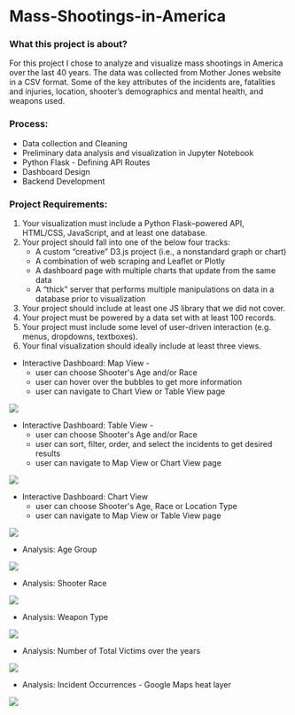 # Mass-Shootings-in-America

### What this project is about?
For this project I chose to analyze and visualize mass shootings in America over the last 40 years. The data was collected from Mother Jones website in a CSV format. Some of the key attributes of the incidents are, fatalities and injuries, location, shooter’s demographics and mental health, and weapons used. 

### Process:

* Data collection and Cleaning
* Preliminary data analysis and visualization in Jupyter Notebook
* Python Flask - Defining API Routes 
* Dashboard Design 
* Backend Development 

### Project Requirements:

1. Your visualization must include a Python Flask–powered API, HTML/CSS, JavaScript, and at least one database.
2. Your project should fall into one of the below four tracks:
    * A custom “creative” D3.js project (i.e., a nonstandard graph or chart)
    * A combination of web scraping and Leaflet or Plotly
    * A dashboard page with multiple charts that update from the same data
    * A “thick” server that performs multiple manipulations on data in a database prior to visualization
3. Your project should include at least one JS library that we did not cover.
4. Your project must be powered by a data set with at least 100 records.
5. Your project must include some level of user-driven interaction (e.g. menus, dropdowns, textboxes).
6. Your final visualization should ideally include at least three views.

* Interactive Dashboard: Map View - 
   * user can choose Shooter's Age and/or Race
   * user can hover over the bubbles to get more information
   * user can navigate to Chart View or Table View page

![](https://github.com/poonam-ux/Mass_Shootings_in_America/blob/main/images/dashboard-%20map%20view-%20small.png)

* Interactive Dashboard: Table View - 
   * user can choose Shooter's Age and/or Race
   * user can sort, filter, order, and select the incidents to get desired results
   * user can navigate to Map View or Chart View page

![](https://github.com/poonam-ux/Mass_Shootings_in_America/blob/main/images/dashboard-%20table%20view-%20small.png)

* Interactive Dashboard: Chart View
   * user can choose Shooter's Age, Race or Location Type
   * user can navigate to Map View or Table View page

![](https://github.com/poonam-ux/Mass_Shootings_in_America/blob/main/images/dashboard-%20chart%20view_small.png)

* Analysis: Age Group

![](https://github.com/poonam-ux/Mass_Shootings_in_America/blob/main/images/age%20group%20analysis-%20small.png)

* Analysis: Shooter Race

![](https://github.com/poonam-ux/Mass_Shootings_in_America/blob/main/images/incident%20breakdown-%20race-small.png)

<!-- * Next Iteration: 

![](https://github.com/poonam-ux/Mass_Shootings_in_America/blob/main/images/next%20iteration%20small.png)
 -->
* Analysis: Weapon Type

![](https://github.com/poonam-ux/Mass_Shootings_in_America/blob/main/images/incident%20breakdown-%20weapon%20type-%20small.png)

* Analysis: Number of Total Victims over the years

![](https://github.com/poonam-ux/Mass_Shootings_in_America/blob/main/images/incident%20analysis-%20victims%20over%20years-%20small.png)

* Analysis: Incident Occurrences - Google Maps heat layer

![](https://github.com/poonam-ux/Mass_Shootings_in_America/blob/main/images/incidents'%20google%20map-%20small.png)
